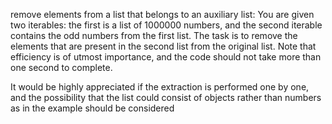 remove elements from a list that belongs to an auxiliary list:
You are given two iterables: the first is a list of 1000000 numbers, and the second iterable contains the odd numbers from the first list. The task is to remove the elements that are present in the second list from the original list. Note that efficiency is of utmost importance, and the code should not take more than one second to complete.

It would be highly appreciated if the extraction is performed one by one, and the possibility that the list could consist of objects rather than numbers as in the example should be considered
